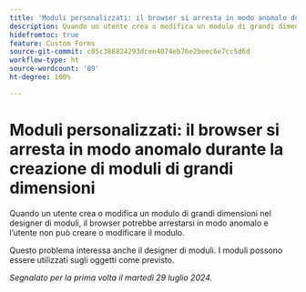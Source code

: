 ```yaml
---
title: 'Moduli personalizzati: il browser si arresta in modo anomalo durante la creazione di moduli di grandi dimensioni'
description: Quando un utente crea o modifica un modulo di grandi dimensioni nel designer di moduli, il browser potrebbe arrestarsi in modo anomalo e l’utente non può creare o modificare il modulo.
hidefromtoc: true
feature: Custom Forms
source-git-commit: c05c388824293dcee4074eb76e2beec6e7cc5d6d
workflow-type: ht
source-wordcount: '89'
ht-degree: 100%

---
```



# Moduli personalizzati: il browser si arresta in modo anomalo durante la creazione di moduli di grandi dimensioni

Quando un utente crea o modifica un modulo di grandi dimensioni nel designer di moduli, il browser potrebbe arrestarsi in modo anomalo e l’utente non può creare o modificare il modulo.

Questo problema interessa anche il designer di moduli. I moduli possono essere utilizzati sugli oggetti come previsto.

_Segnalato per la prima volta il martedì 29 luglio 2024._

